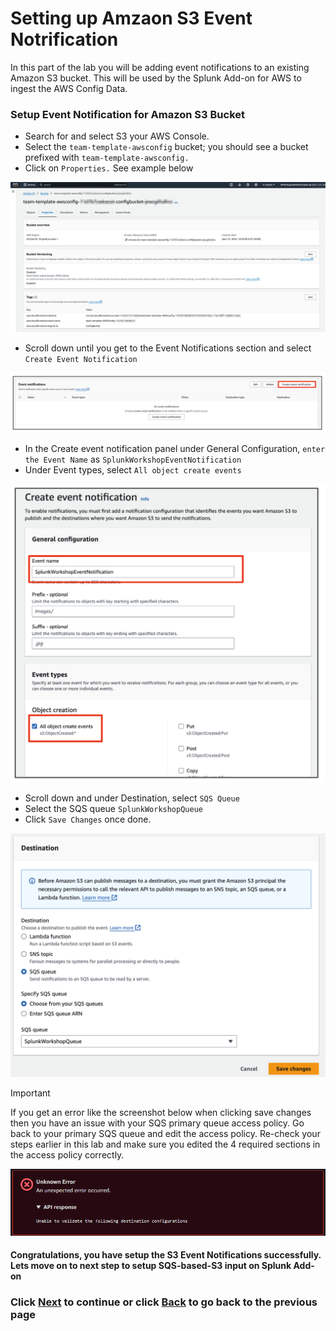 # Setting up Amzaon S3 Event Notrification
In this part of the lab you will be adding event notifications to an existing Amazon S3 bucket. This will be used by the Splunk Add-on for AWS to ingest the AWS Config Data. 

### Setup Event Notification for Amazon S3 Bucket
- Search for and select S3 your AWS Console. 
- Select the `team-template-awsconfig` bucket; you should see a bucket prefixed with `team-template-awsconfig.` 
- Click on `Properties.` See example below

![image_tag](/static/10_awsaddon/setup_aws/Image_9.png) 


- Scroll down until you get to the Event Notifications section and select `Create Event Notification` 


![image_tag](/static/10_awsaddon/setup_aws/Image_10.png) 


- In the Create event notification panel under General Configuration, `enter the Event Name` as `SplunkWorkshopEventNotification`
- Under Event types, select `All object create events`


![image_tag](/static/10_awsaddon/setup_aws/Image_11.png) 


- Scroll down and under Destination, select `SQS Queue` 
- Select the SQS queue `SplunkWorkshopQueue`  
- Click `Save Changes` once done.


![image_tag](/static/10_awsaddon/setup_aws/Image_12.png) 

>[!IMPORTANT]
>If you get an error like the screenshot below when clicking save changes then you have an issue with your SQS primary queue access policy. Go back to your primary SQS queue and edit the access policy. Re-check your steps earlier in this lab and make sure you edited the 4 required sections in the access policy correctly.

![image_tag](/static/10_awsaddon/setup_aws/setups3notification-errorscreenshot.png)

#### Congratulations, you have setup the S3 Event Notifications successfully. Lets move on to next step to setup SQS-based-S3 input on Splunk Add-on

### Click <a>[Next](/content/Lab1_awsaddon/setup_add_on.md)</a> to continue or click <a>[Back](/content/Lab1_awsaddon/setup_aws_sqs.md) to go back to the previous page</a>